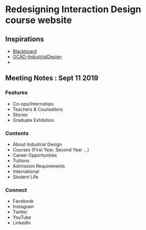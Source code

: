
# Redesigning **Interaction Design** course website

## Inspirations
- [Blackboard](http://bb-gbc.blackboard.com)
- [OCAD-IndustrialDesign](https://www.ocadu.ca/admissions/programs/industrial-design.htm)
- 

## Meeting Notes : Sept 11 2019

### Features
- Co-ops/Internships 
- Teachers & Counsellors
- Stories 
- Graduate Exhibition

### Contents
- About Industrial Design
- Courses (First Year, Second Year ...)
- Career Opportunities
- Tuitions 
- Admission Requirements
- International
- Student Life

### Connect
- Facebook
- Instagram
- Twitter
- YouTube
- LinkedIn